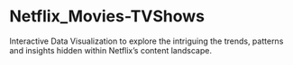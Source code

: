 # Netflix_Movies-TVShows
Interactive Data Visualization to explore the intriguing the trends, patterns and insights hidden within Netflix’s content landscape. 
